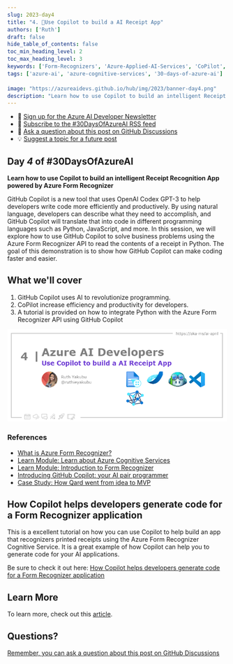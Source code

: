 ```yaml
---
slug: 2023-day4
title: "4. 🏁Use Copilot to build a AI Receipt App"
authors: ['Ruth']
draft: false
hide_table_of_contents: false
toc_min_heading_level: 2
toc_max_heading_level: 3
keywords: ['Form-Recognizers', 'Azure-Applied-AI-Services', 'CoPilot', 'vscode', 'Azure-AI']
tags: ['azure-ai', 'azure-cognitive-services', '30-days-of-azure-ai']

image: "https://azureaidevs.github.io/hub/img/2023/banner-day4.png"
description: "Learn how to use Copilot to build an intelligent Receipt Recognition App powered by Azure Form Recognizer https://azureaidevs.github.io/hub/blog/2023-day4 #30DaysOfAzureAI #AzureAiDevs #AI #AzureCognitiveServices"
---
```


<head>

  <meta name="twitter:url" content="https://azureaidevs.github.io/hub/blog/2023-day4" />
  <meta name="twitter:title" content="Use Copilot to build a AI Receipt App" />
  <meta name="twitter:description" content="Learn how to use Copilot to build an intelligent Receipt Recognition App powered by Azure Form Recognizer https://azureaidevs.github.io/hub/blog/2023-day4 #30DaysOfAzureAI #AzureAiDevs #AI #AzureCognitiveServices" />
  <meta name="twitter:image" content="https://azureaidevs.github.io/hub/img/2023/banner-day4.png" />
  <meta name="twitter:card" content="summary_large_image" />

  

  <link rel="canonical" href="https://techcommunity.microsoft.com/t5/ai-cognitive-services-blog/how-copilot-helps-developers-generate-code-for-a-form-recognizer/ba-p/3753813"  />

</head>

- 📧 [Sign up for the Azure AI Developer Newsletter](https://aka.ms/azure-ai-dev-newsletter)
- 📰 [Subscribe to the #30DaysOfAzureAI RSS feed](https://azureaidevs.github.io/hub/blog/rss.xml)
- 📌 [Ask a question about this post on GitHub Discussions](https://github.com/AzureAiDevs/hub/discussions/categories/4-use-copilot-to-build-a-ai-receipt-app)
- 💡 [Suggest a topic for a future post](https://github.com/AzureAiDevs/hub/discussions/categories/call-for-content)

## Day _4_ of #30DaysOfAzureAI

<!-- README
The following description is also used for the tweet. So it should be action oriented and grab attention 
If you update the description, please update the description: in the frontmatter as well.
-->

**Learn how to use Copilot to build an intelligent Receipt Recognition App powered by Azure Form Recognizer**

<!-- README
The following is the intro to the post. It should be a short teaser for the post.
-->

GitHub Copilot is a new tool that uses OpenAI Codex GPT-3 to help developers write code more efficiently and productively. By using natural language, developers can describe what they need to accomplish, and GitHub Copilot will translate that into code in different programming languages such as Python, JavaScript, and more. In this session, we will explore how to use GitHub Copilot to solve business problems using the Azure Form Recognizer API to read the contents of a receipt in Python. The goal of this demonstration is to show how GitHub Copilot can make coding faster and easier.

## What we'll cover

<!-- README
The following list is the main points of the post. There should be 3-4 main points.
 -->


1. GitHub Copilot uses AI to revolutionize programming.
2. CoPilot increase efficiency and productivity for developers.
3. A tutorial is provided on how to integrate Python with the Azure Form Recognizer API using GitHub Copilot

<!-- 
- Main point 1
- Main point 2
- Main point 3 
- Main point 4
-->

![Image banner for day 4](./../../../static/img/2023/banner-day4.png)

<!-- README
Add or update a list relevant references here. These could be links to other blog posts, Microsoft Learn Module, videos, or other resources.
-->


### References

- [What is Azure Form Recognizer?](https://learn.microsoft.com/azure/applied-ai-services/form-recognizer/overview?view=form-recog-3.0.0&WT.mc_id=aiml-89446-dglover)
- [Learn Module: Learn about Azure Cognitive Services](https://learn.microsoft.com/training/browse/?products=azure-cognitive-services&WT.mc_id=aiml-89446-dglover)
- [Learn Module: Introduction to Form Recognizer](https://learn.microsoft.com/training/modules/intro-to-form-recognizer?WT.mc_id=aiml-89446-dglover)
- [Introducing GitHub Copilot: your AI pair programmer](https://github.blog/2021-06-29-introducing-github-copilot-ai-pair-programmer?WT.mc_id=aiml-89446-dglover)
- [Case Study: How Qard went from idea to MVP](https://startups.microsoft.com/blog/qard-idea-to-mvp?WT.mc_id=aiml-89446-dglover)


<!-- README
The following is the body of the post. It should be an overview of the post that you are referencing.
See the Learn More section, if you supplied a canonical link, then will be displayed here.
-->


## How Copilot helps developers generate code for a Form Recognizer application

This is a excellent tutorial on how you can use Copilot to help build an app that recognizers printed receipts using the Azure Form Recognizer Cognitive Service. It is a great example of how Copilot can help you to generate code for your AI applications.

Be sure to check it out here: [How Copilot helps developers generate code for a Form Recognizer application](https://techcommunity.microsoft.com/t5/ai-cognitive-services-blog/how-copilot-helps-developers-generate-code-for-a-form-recognizer/ba-p/3753813)




<!-- The article is about Azure Cognitive Services, which are cloud-based AI services that can be integrated into applications to provide many intelligent features. The services are provided through REST APIs and client library SDKs in different programming languages, and they are divided into five main categories: Vision, Speech, Language, Decision, and Azure OpenAI Service. The article outlines the various services available within each category, and how they can be used to add cognitive features to applications. It also covers topics such as regional availability, language support, security, certifications and compliance, and help and support options. Additionally, the article provides a comprehensive overview of how the services can be used in different development environments. In short, Azure Cognitive Services is a powerful tool for developers to add intelligent features to their applications. -->

## Learn More

To learn more, check out this [article](https://techcommunity.microsoft.com/t5/ai-cognitive-services-blog/how-copilot-helps-developers-generate-code-for-a-form-recognizer/ba-p/3753813).


## Questions?

[Remember, you can ask a question about this post on GitHub Discussions](https://github.com/AzureAiDevs/Discussions/discussions/categories/4-use-copilot-to-build-a-ai-receipt-app)